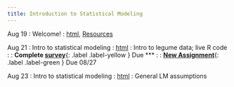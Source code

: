 ```yaml
---
title: Introduction to Statistical Modeling
---
```


Aug 19
: Welcome!
  : [html](https://jlacasa.github.io/stat705_fall2024/classes/day01_08192024), [Resources](https://jlacasa.github.io/stat705_fall2024/resources/)

Aug 21
: Intro to statistical modeling
  : [html](https://jlacasa.github.io/stat705_fall2024/classes/day02_08212024)
: Intro to legume data; live R code
: []()
  : **Complete [survey](https://forms.gle/Anv7f1uFUZDwoDsS9)**{: .label .label-yellow } Due ***
: []()
  : **[New Assignment](https://jlacasa.github.io/stat705_fall2024/assignments/hw1)**{: .label .label-green } Due 08/27

Aug 23
: Intro to statistical modeling 
  : [html](https://jlacasa.github.io/stat705_fall2024/classes/day03_08232024)
: General LM assumptions
